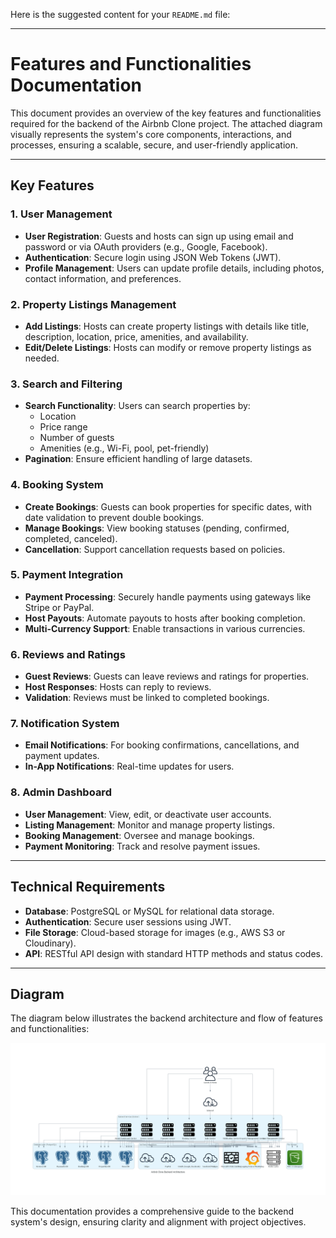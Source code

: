 Here is the suggested content for your `README.md` file:

---

# **Features and Functionalities Documentation**

This document provides an overview of the key features and functionalities required for the backend of the Airbnb Clone project. The attached diagram visually represents the system's core components, interactions, and processes, ensuring a scalable, secure, and user-friendly application.

---

## **Key Features**

### 1. **User Management**
- **User Registration**: Guests and hosts can sign up using email and password or via OAuth providers (e.g., Google, Facebook).
- **Authentication**: Secure login using JSON Web Tokens (JWT).
- **Profile Management**: Users can update profile details, including photos, contact information, and preferences.

### 2. **Property Listings Management**
- **Add Listings**: Hosts can create property listings with details like title, description, location, price, amenities, and availability.
- **Edit/Delete Listings**: Hosts can modify or remove property listings as needed.

### 3. **Search and Filtering**
- **Search Functionality**: Users can search properties by:
  - Location
  - Price range
  - Number of guests
  - Amenities (e.g., Wi-Fi, pool, pet-friendly)
- **Pagination**: Ensure efficient handling of large datasets.

### 4. **Booking System**
- **Create Bookings**: Guests can book properties for specific dates, with date validation to prevent double bookings.
- **Manage Bookings**: View booking statuses (pending, confirmed, completed, canceled).
- **Cancellation**: Support cancellation requests based on policies.

### 5. **Payment Integration**
- **Payment Processing**: Securely handle payments using gateways like Stripe or PayPal.
- **Host Payouts**: Automate payouts to hosts after booking completion.
- **Multi-Currency Support**: Enable transactions in various currencies.

### 6. **Reviews and Ratings**
- **Guest Reviews**: Guests can leave reviews and ratings for properties.
- **Host Responses**: Hosts can reply to reviews.
- **Validation**: Reviews must be linked to completed bookings.

### 7. **Notification System**
- **Email Notifications**: For booking confirmations, cancellations, and payment updates.
- **In-App Notifications**: Real-time updates for users.

### 8. **Admin Dashboard**
- **User Management**: View, edit, or deactivate user accounts.
- **Listing Management**: Monitor and manage property listings.
- **Booking Management**: Oversee and manage bookings.
- **Payment Monitoring**: Track and resolve payment issues.

---

## **Technical Requirements**
- **Database**: PostgreSQL or MySQL for relational data storage.
- **Authentication**: Secure user sessions using JWT.
- **File Storage**: Cloud-based storage for images (e.g., AWS S3 or Cloudinary).
- **API**: RESTful API design with standard HTTP methods and status codes.

---

## **Diagram**
The diagram below illustrates the backend architecture and flow of features and functionalities:

![Features and Functionalities Diagram](features-and-functionalities.png)


This documentation provides a comprehensive guide to the backend system's design, ensuring clarity and alignment with project objectives.
